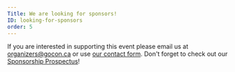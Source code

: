 ```yaml
---
Title: We are looking for sponsors!
ID: looking-for-sponsors
order: 5
---
```


If you are interested in supporting this event please email us at [organizers@gocon.ca](mailto:organizers@gocon.ca) or use [our contact form](/contact/). Don't forget to check out our [Sponsorship Prospectus](/pdf/prospectus.pdf)!
